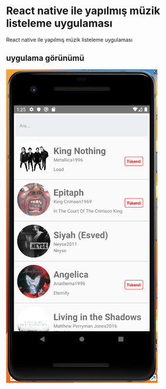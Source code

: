 # React native ile yapılmış müzik listeleme uygulaması

React native ile yapılmış müzik listeleme uygulaması
## uygulama görünümü

![Ui](GitHub/Screenshot_1.png)